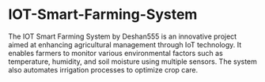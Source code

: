 # IOT-Smart-Farming-System
The IOT Smart Farming System by Deshan555 is an innovative project aimed at enhancing agricultural management through IoT technology. It enables farmers to monitor various environmental factors such as temperature, humidity, and soil moisture using multiple sensors. The system also automates irrigation processes to optimize crop care.

